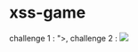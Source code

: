 # xss-game

challenge 1 : "><script>alert('XSS')</script>, challenge 2 : <img src=x onerror="alert('XSS')">
